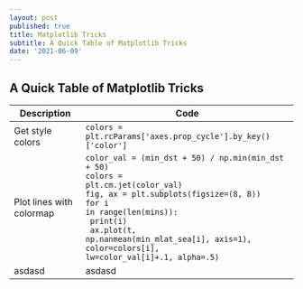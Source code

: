```yaml
---
layout: post
published: true
title: Matplotlib Tricks
subtitle: A Quick Table of Matplotlib Tricks
date: '2021-06-09'
---
```

## A Quick Table of Matplotlib Tricks

| Description | Code |
| ----------- | ----------- |
| Get style colors | `colors = plt.rcParams['axes.prop_cycle'].by_key()['color']`  |
| Plot lines with colormap | <code>color_val = (min_dst + 50) / np.min(min_dst + 50)<br>colors = plt.cm.jet(color_val)<br>fig, ax = plt.subplots(figsize=(8, 8))<br>for i in range(len(mins)):<br>&nbsp;print(i)<br>&nbsp;ax.plot(t, np.nanmean(min_mlat_sea[i], axis=1), color=colors[i], lw=color_val[i]+.1, alpha=.5)</code>|
| asdasd | asdasd |
